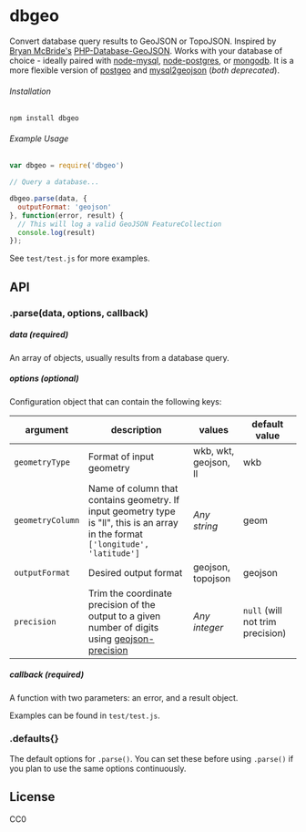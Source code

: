# dbgeo

Convert database query results to GeoJSON or TopoJSON. Inspired by [Bryan McBride's](https://github.com/bmcbride) [PHP-Database-GeoJSON](https://github.com/bmcbride/PHP-Database-GeoJSON). Works with your database of choice - ideally paired with [node-mysql](https://github.com/felixge/node-mysql), [node-postgres](https://github.com/brianc/node-postgres), or [mongodb](https://github.com/mongodb/node-mongodb-native). It is a more flexible version of [postgeo](https://github.com/jczaplew/postgeo) and [mysql2geojson](https://github.com/jczaplew/mysql2geojson) (*both deprecated*).

###### Installation
````
npm install dbgeo
````

###### Example Usage
````javascript
var dbgeo = require('dbgeo')

// Query a database...

dbgeo.parse(data, {
  outputFormat: 'geojson'
}, function(error, result) {
  // This will log a valid GeoJSON FeatureCollection
  console.log(result)  
});

````

See ````test/test.js```` for more examples.


## API

### .parse(data, options, callback)

##### data (***required***)  
An array of objects, usually results from a database query.

##### options (*optional*)
Configuration object that can contain the following keys:

| argument |  description  | values  |  default value  |
|----------|---------------|---------|-----------------|
| `geometryType`  |  Format of input geometry | wkb, wkt, geojson, ll  | wkb  |
| `geometryColumn`|  Name of column that contains geometry. If input geometry type is "ll", this is an array in the format ````['longitude', 'latitude']```` | *Any string*  | geom  |
| `outputFormat`  | Desired output format  | geojson, topojson  | geojson  |
| `precision`     | Trim the coordinate precision of the output to a given number of digits using [geojson-precision](https://github.com/jczaplew/geojson-precision) | *Any integer* | `null` (will not trim precision) |


##### callback (***required***)
A function with two parameters: an error, and a result object.

Examples can be found in ````test/test.js````.

### .defaults{}
The default options for ````.parse()````. You can set these before using ````.parse()```` if you plan to use the same options continuously.

## License
CC0
